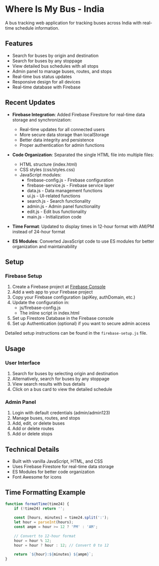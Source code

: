 # Where Is My Bus - India

A bus tracking web application for tracking buses across India with real-time schedule information.

## Features

- Search for buses by origin and destination
- Search for buses by any stoppage
- View detailed bus schedules with all stops
- Admin panel to manage buses, routes, and stops
- Real-time bus status updates
- Responsive design for all devices
- Real-time database with Firebase

## Recent Updates

- **Firebase Integration**: Added Firebase Firestore for real-time data storage and synchronization:
  - Real-time updates for all connected users
  - More secure data storage than localStorage
  - Better data integrity and persistence
  - Proper authentication for admin functions

- **Code Organization**: Separated the single HTML file into multiple files:
  - HTML structure (index.html)
  - CSS styles (css/styles.css)
  - JavaScript modules:
    - firebase-config.js - Firebase configuration
    - firebase-service.js - Firebase service layer
    - data.js - Data management functions
    - ui.js - UI-related functions
    - search.js - Search functionality
    - admin.js - Admin panel functionality
    - edit.js - Edit bus functionality
    - main.js - Initialization code

- **Time Format**: Updated to display times in 12-hour format with AM/PM instead of 24-hour format

- **ES Modules**: Converted JavaScript code to use ES modules for better organization and maintainability

## Setup

### Firebase Setup

1. Create a Firebase project at [Firebase Console](https://console.firebase.google.com/)
2. Add a web app to your Firebase project
3. Copy your Firebase configuration (apiKey, authDomain, etc.)
4. Update the configuration in:
   - js/firebase-config.js
   - The inline script in index.html
5. Set up Firestore Database in the Firebase console
6. Set up Authentication (optional) if you want to secure admin access

Detailed setup instructions can be found in the `firebase-setup.js` file.

## Usage

### User Interface

1. Search for buses by selecting origin and destination
2. Alternatively, search for buses by any stoppage
3. View search results with bus details
4. Click on a bus card to view the detailed schedule

### Admin Panel

1. Login with default credentials (admin/admin123)
2. Manage buses, routes, and stops
3. Add, edit, or delete buses
4. Add or delete routes
5. Add or delete stops

## Technical Details

- Built with vanilla JavaScript, HTML, and CSS
- Uses Firebase Firestore for real-time data storage
- ES Modules for better code organization
- Font Awesome for icons

## Time Formatting Example

```javascript
function formatTime(time24) {
    if (!time24) return '';
    
    const [hours, minutes] = time24.split(':');
    let hour = parseInt(hours);
    const ampm = hour >= 12 ? 'PM' : 'AM';
    
    // Convert to 12-hour format
    hour = hour % 12;
    hour = hour ? hour : 12; // Convert 0 to 12
    
    return `${hour}:${minutes} ${ampm}`;
} 
